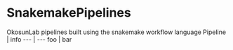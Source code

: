 # SnakemakePipelines
OkosunLab pipelines built using the snakemake workflow language
Pipeline | info
--- | --- 
foo | bar

